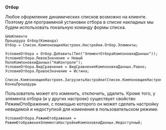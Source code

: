 **Отбор**

Любое оформление динамических списков возможно на клиенте. Поэтому для программной установки отбора в списке накладных мы будем использовать локальную команду формы списка.
```
&НаКлиенте 
Процедура Отбор(Команда)
Отбор = Список.КомпоновщикНастроек.Настройки.Отбор.Элементы;

УсловиеОтбора = Отбор.Добавить(Тип("ЭлементОтбораКомпоновкиДанных"));
УсловиеОтбора.ЛевоеЗначение = Новый ПолеКомпоновкиДанных("НаКонтроле");
УсловиеОтбора.ВидСравнения = ВидСравненияКомпоновкиДанных.Равно;
УсловиеОтбора.ПравоеЗначение = Истина;

Список.КомпоновщикНастроек.ЗагрузитьНастройки(Список.КомпоновщикНастроек.Настройки);
КонецПроцедуры
```

Пользователь может его изменить, отключить, удалить. Кроме того, у элемента отбора (и у других настроек) существует свойство РежимОтображения, с помощью которого он может сделать настройку невидимой и недоступной для изменения в пользовательском режиме.
```
УсловиеОтбора.РежимОтображения = РежимОтображенияЭлементаНастройкиКомпоновкиДанных.Недоступный;
```
